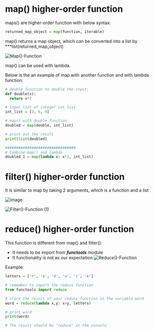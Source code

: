 # map() higher-order function

maps() are higher-order function with below syntax:

```Python
returned_map_object = map(function, iterable)
```

map() returns a map object, which can be converted into a list by ***list(returned_map_object)

![Map()-Function](https://user-images.githubusercontent.com/79841341/129447756-46aba022-f828-40f4-9a0a-410756fbb131.gif)

map() can be used with lambda.

Below is the an example of map with another function and with lambda function:

```Python
# double function to double the input:
def double(x):
  return x*2

# input list of integer int_list
int_list = [3, 6, 9]

# map() with double function
doubled = map(double, int_list)

# print out the result
print(list(doubled)

################################
# Combine map() and lambda
doubled_1 = map(lambda x: x*2, int_list)
```

# filter() higher-order function

It is similar to map by taking 2 arguments, which is a function and a list

![image](https://user-images.githubusercontent.com/79841341/129448975-865f27a1-1b13-4dfc-a96d-638cf5316d75.png)

![Filter()-Function (1)](https://user-images.githubusercontent.com/79841341/129448997-24ea6dcf-54bf-4c0d-8d07-91475e26e6cb.gif)

# reduce() higher-order function

This function is different from map() and filter():
- It needs to be import from ***functools*** module
- It functionality is not as our expectation
![Reduce()-Function](https://user-images.githubusercontent.com/79841341/129449142-50872890-8347-43ad-9593-2fdee4dca8a7.gif)

Example:

```Python
letters = ['r', 'e', 'd', 'u', 'c', 'e']

# remember to import the reduce function
from functools import reduce

# store the result of your reduce function in the variable word
word = reduce(lambda x,y: x+y, letters)

# print word
print(word)

# The result should be "reduce" in the console
```
